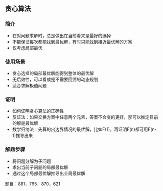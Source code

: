 ## 贪心算法

### 简介
* 在对问题求解时，总是做出在当前看来是最好的选择
* 不能保证每次都能找到最优解，有时只能找到接近最优解的方案
* 仅考虑局部最优

### 使用场景
* 贪心选择的局部最优解能得到整体的最优解
* 无后效性，可以看成是不需要回溯的动态规划
* 适合求解极值问题

### 证明
* 如何证明贪心算法的正确性
* 反证法：如果交换方案中任意两个元素，答案不会变的更好，那可以推定目前的解是最优解
* 数学归纳法：先算的出边界情况的最优解，比如F(1)，再证明F(n)都可用F(n-1)推导出来

### 解题步骤
* 将问题分解为子问题
* 求出当前子问题的局部最优解
* 通过这个局部最优解推导出全局最优解

题目：881，765，870，621



